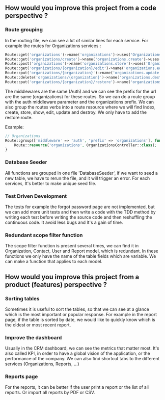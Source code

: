 ## How would you improve this project from a code perspective ?


### Route grouping
In the routing file, we can see a lot of similar lines for each service. For example the routes for Organizations services :

```php
Route::get('organizations')->name('organizations')->uses('OrganizationsController@index')->middleware('remember', 'auth');
Route::get('organizations/create')->name('organizations.create')->uses('OrganizationsController@create')->middleware('auth');
Route::post('organizations')->name('organizations.store')->uses('OrganizationsController@store')->middleware('auth');
Route::get('organizations/{organization}/edit')->name('organizations.edit')->uses('OrganizationsController@edit')->middleware('auth');
Route::put('organizations/{organization}')->name('organizations.update')->uses('OrganizationsController@update')->middleware('auth');
Route::delete('organizations/{organization}')->name('organizations.destroy')->uses('OrganizationsController@destroy')->middleware('auth');
Route::put('organizations/{organization}/restore')->name('organizations.restore')->uses('OrganizationsController@restore')->middleware('auth');
```

The middlewares are the same (Auth) and we can see the prefix for the url are the same (organizations) for these routes.
So we can do a route group with the auth middleware parameter and the organizations prefix.
We can also group the routes verbs into a route resource where we will find Index, create, store, show, edit, update and destroy. We only have to add the restore route.

Example: 
```php
// Organizations
Route::group(['middleware' => 'auth', 'prefix' => 'organizations'], function () {
    Route::resource('organizations', OrganizationsController::class);
}
```

### Database Seeder
All functions are grouped in one file 'DatabaseSeeder', if we want to seed a new table, we have to rerun the file, and it will trigger an error.
For each services, It's better to make unique seed file.


### Test Driven Development
The tests for example the forgot password page are not implemented, but we can add more unit tests and then write a code with the TDD method by writing each test before writing the source code and then reshuffling the continuous code. It avoid less bugs and It's a gain of time.

### Redundant scope filter function
The scope filter function is present several times, we can find it in Organization, Contact, User and Report model, which is redundant.
In these functions we only have the name of the table fields which are variable. 
We can make a function that applies to each model.



## How would you improve this project from a product (features) perspective ?

### Sorting tables
Sometimes it is useful to sort the tables, so that we can see at a glance which is the most important or popular response.
For example in the report page, if the table is sorted by date, we would like to quickly know which is the oldest or most recent report.

### Improve the dashboard
Usually in the CRM dashboard, we can see the metrics that matter most. It's also called KPI, in order to have a global vision of the application, or the performance of the company.
We can also find shortcut tabs to the different services (Organizations, Reports, ...)

### Reports page
For the reports, it can be better if the user print a report or the list of all reports. Or import all reports by PDF or CSV.
